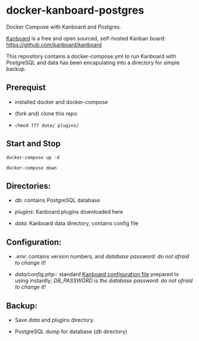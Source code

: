 # docker-kanboard-postgres

Docker Compose with Kanboard and Postgres.

[Kanboard](https://kanboard.net) is a free and open sourced, self-hosted Kanban board: https://github.com/kanboard/kanboard

This repository contains a docker-compose.yml to run Kanboard with PostgreSQL and data has been encapulating into a directory for simple backup.

## Prerequist

* installed docker and docker-compose

* (fork and) clone this repo

* ```chmod 777 data/ plugins/```

## Start and Stop

    docker-compose up -d

    docker-compose down

## Directories:

* *db:* contains PostgreSQL database

* *plugins:* Kanboard plugins downloaded here

* *data:* Kanboard data directory, contains config file

## Configuration:

* *.env*: contains version numbers, and *database password: do not afraid to change it!*

* *data/config.php:*: standard [Kanboard configuration file](https://kanboard.net/documentation/config) prepared to using instantly; *DB_PASSWORD is the database password: do not afraid to change it!*

## Backup:

* Save *data* and *plugins* directory.

* PostgreSQL dump for database (*db* directory)
